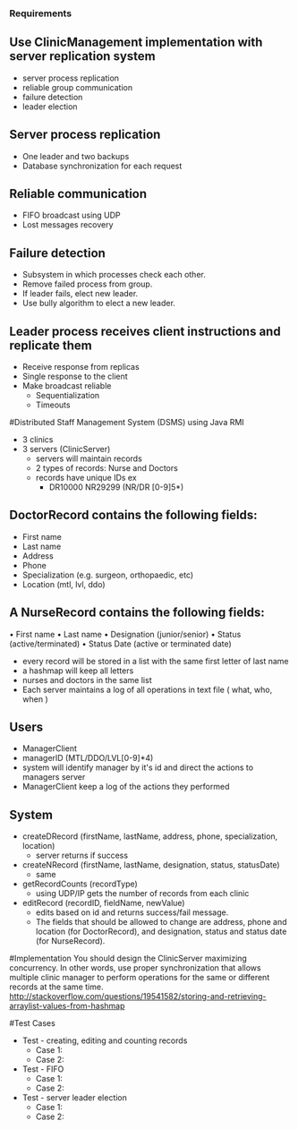 ###  Requirements
 
##  Use ClinicManagement implementation with server replication system
* server process replication
* reliable group communication
* failure detection
* leader election

## Server process replication
* One leader and two backups
* Database synchronization for each request

## Reliable communication
* FIFO broadcast using UDP
* Lost messages recovery
	
## Failure detection
* Subsystem in which processes check each other.
* Remove failed process from group.
* If leader fails, elect new leader.
* Use bully algorithm to elect a new leader.

## Leader process receives client instructions and replicate them
* Receive response from replicas
* Single response to the client
* Make broadcast reliable
  * Sequentialization
  * Timeouts


#Distributed Staff Management System (DSMS) using Java RMI

* 3 clinics
* 3 servers (ClinicServer)
  * servers will maintain records
  * 2 types of records: Nurse and Doctors
  * records have unique IDs ex
    * DR10000 NR29299 (NR/DR [0-9]5*)

## DoctorRecord contains the following fields:
* First name
* Last name
* Address
* Phone
* Specialization (e.g. surgeon, orthopaedic, etc)
* Location (mtl, lvl, ddo)

## A NurseRecord contains the following fields:
• First name
• Last name
• Designation (junior/senior)
• Status (active/terminated)
• Status Date (active or terminated date)

* every record will be stored in a list with the same first letter of last name
* a hashmap will keep all letters
* nurses and doctors in the same list
* Each server maintains a log of all operations in text file ( what, who, when )

## Users 
* ManagerClient
* managerID (MTL/DDO/LVL[0-9]*4)
* system will identify manager by it's id and direct the actions to managers server
* ManagerClient keep a log of the actions they performed

## System
* createDRecord (firstName, lastName, address, phone, specialization, location)
  * server returns if success
* createNRecord (firstName, lastName, designation, status, statusDate)
  * same
* getRecordCounts (recordType)
  * using UDP/IP gets the number of records from each clinic
* editRecord (recordID, fieldName, newValue)
  * edits based on id and returns success/fail message. 
  * The fields that should be allowed to change are address, phone and location (for DoctorRecord), and designation, status and status date (for NurseRecord).

#Implementation
You should design the ClinicServer maximizing concurrency. In other words, use proper
synchronization that allows multiple clinic manager to perform operations for the same or
different records at the same time.
http://stackoverflow.com/questions/19541582/storing-and-retrieving-arraylist-values-from-hashmap

#Test Cases

* Test - creating, editing and counting records
  * Case 1: 
  * Case 2: 
* Test - FIFO
  * Case 1: 
  * Case 2:
* Test - server leader election
  * Case 1:
  * Case 2:
